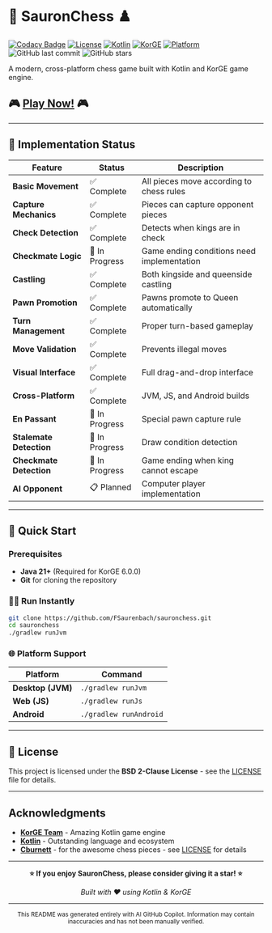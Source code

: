 # 🏰 SauronChess ♟️

[![Codacy Badge](https://app.codacy.com/project/badge/Grade/09437976fa054f2cb7ad3f32504b4132)](https://app.codacy.com/gh/FSaurenbach/sauronchess/dashboard?utm_source=gh&utm_medium=referral&utm_content=&utm_campaign=Badge_grade)
[![License](https://img.shields.io/github/license/FSaurenbach/sauronchess?style=flat-square)](LICENSE)
[![Kotlin](https://img.shields.io/badge/Kotlin-2.2.0-purple?style=flat-square&logo=kotlin)](https://kotlinlang.org/)
[![KorGE](https://img.shields.io/badge/KorGE-6.0.0-blue?style=flat-square)](https://korge.org/)
[![Platform](https://img.shields.io/badge/Platform-JVM%20%7C%20JS%20%7C%20Android-green?style=flat-square)](#platform-support)
![GitHub last commit](https://img.shields.io/github/last-commit/FSaurenbach/sauronchess?style=flat-square)
![GitHub stars](https://img.shields.io/github/stars/FSaurenbach/sauronchess?style=social)

A modern, cross-platform chess game built with Kotlin and KorGE game engine.

## 🎮 **[Play Now!](https://fsaurenbach.github.io/sauronchess)** 🎮

---

## 🎯 Implementation Status

| Feature | Status | Description |
|---------|--------|-------------|
| **Basic Movement** | ✅ Complete | All pieces move according to chess rules |
| **Capture Mechanics** | ✅ Complete | Pieces can capture opponent pieces |
| **Check Detection** | ✅ Complete | Detects when kings are in check |
| **Checkmate Logic** | 🔄 In Progress | Game ending conditions need implementation |
| **Castling** | ✅ Complete | Both kingside and queenside castling |
| **Pawn Promotion** | ✅ Complete | Pawns promote to Queen automatically |
| **Turn Management** | ✅ Complete | Proper turn-based gameplay |
| **Move Validation** | ✅ Complete | Prevents illegal moves |
| **Visual Interface** | ✅ Complete | Full drag-and-drop interface |
| **Cross-Platform** | ✅ Complete | JVM, JS, and Android builds |
| **En Passant** | 🔄 In Progress | Special pawn capture rule |
| **Stalemate Detection** | 🔄 In Progress | Draw condition detection |
| **Checkmate Detection** | 🔄 In Progress | Game ending when king cannot escape |
| **AI Opponent** | 📋 Planned | Computer player implementation |

---

## 🚀 Quick Start

### Prerequisites
- **Java 21+** (Required for KorGE 6.0.0)
- **Git** for cloning the repository

### 🏃‍♂️ Run Instantly
```bash
git clone https://github.com/FSaurenbach/sauronchess.git
cd sauronchess
./gradlew runJvm
```

### 🌐 Platform Support

| Platform | Command |
|----------|---------|
| **Desktop (JVM)** | `./gradlew runJvm` |
| **Web (JS)** | `./gradlew runJs` |
| **Android** | `./gradlew runAndroid` | 

---

## 📄 License

This project is licensed under the **BSD 2-Clause License** - see the [LICENSE](LICENSE) file for details.

---

## Acknowledgments

- **[KorGE Team](https://korge.org/)** - Amazing Kotlin game engine
- **[Kotlin](https://kotlinlang.org/)** - Outstanding language and ecosystem
- **[Cburnett](https://commons.wikimedia.org/wiki/User:Cburnett)** - for the awesome chess pieces - see [LICENSE](LICENSE) for details

---

<div align="center">

**⭐ If you enjoy SauronChess, please consider giving it a star! ⭐**

*Built with ❤️ using Kotlin & KorGE*

---

<sub>This README was generated entirely with AI GitHub Copilot. Information may contain inaccuracies and has not been manually verified.</sub>

</div>
